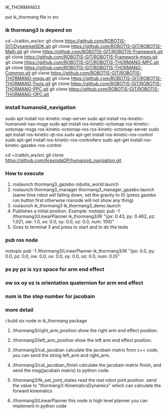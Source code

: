 IK_THORMANG3

put ik_thormang file in src

### ik thormang3 is depend on
cd ~/catkin_ws/src
git clone https://github.com/ROBOTIS-GIT/DynamixelSDK.git
git clone https://github.com/ROBOTIS-GIT/ROBOTIS-Math.git
git clone https://github.com/ROBOTIS-GIT/ROBOTIS-Framework.git
git clone https://github.com/ROBOTIS-GIT/ROBOTIS-Framework-msgs.git
git clone https://github.com/ROBOTIS-GIT/ROBOTIS-THORMANG-MPC.git
git clone https://github.com/ROBOTIS-GIT/ROBOTIS-THORMANG-Common.git
git clone https://github.com/ROBOTIS-GIT/ROBOTIS-THORMANG-msgs.git
git clone https://github.com/ROBOTIS-GIT/ROBOTIS-THORMANG-Tools.git
git clone https://github.com/ROBOTIS-GIT/ROBOTIS-THORMANG-PPC.git
git clone https://github.com/ROBOTIS-GIT/ROBOTIS-THORMANG-OPC.git

### install humanoid_navigation
sudo apt install ros-kinetic-map-server
sudo apt install ros-kinetic-humanoid-nav-msgs
sudo apt install ros-kinetic-octomap ros-kinetic-octomap-msgs ros-kinetic-octomap-ros ros-kinetic-octomap-server
sudo apt install ros-kinetic-qt-ros
sudo apt-get install ros-kinetic-ros-control
sudo apt-get install ros-kinetic-ros-controllers
sudo apt-get install ros-kinetic-gazebo-ros-control

cd ~/catkin_ws/src
git clone https://github.com/AravindaDP/humanoid_navigation.git


### How to execute
1. roslaunch thormang3_gazebo robotis_world.launch
2. roslaunch thormang3_manager thormang3_manager_gazebo.launch 
(same time robot will falling down, set the gravity to 0)
(press gazebo run button first otherwise rosnode will not show any thing)
3. roslaunch ik_thormang3 ik_thormang3_demo.launch
4. Publishes a initial position. Example: rostopic pub -1 /thormang3/LinearPlanner ik_thormang3/IK "{px: 0.43, py: 0.462, pz: 1.021, ow: 1.0, ox: 0.0, oy: 0.0, oz: 0.0, num: 100}" 
5. Goes to terminal 3 and press to start and to do the tests


### pub ros node
rostopic pub -1 /thormang3/LinearPlanner ik_thormang3/IK "{px: 0.0, py: 0.0, pz: 0.0, ow: 0.0, ox: 0.0, oy: 0.0, oz: 0.0, num: 0.0}"

### px py pz         is xyz space for arm end effect
### ow ox oy oz      is orientation quaternion for arm end effect
### num              is the step number for jacobain

### more detail

i build six node in ik_thormang package 

1. /thormang3/right_arm_position
show the right arm end effect position.

2. /thormang3/left_arm_position
show the left arm end effect position.

3. /thormang3/cal_jacobian
calculate the jacobain matrix from c++ code, you can send the string left_arm and right_arm.

4. /thormang3/cal_jacobian_finish
calculate the jacobain matrix finish, and send the msg(jacobain matrix) to python code.

5. /thormang3/fk_set_joint_states
read the real robot joint position. send the value to "thormang3::KinematicsDynamics" which can calculate
the forward kinematics

6. /thormang3/LinearPlanner
this node is high level planner you can implement in python code










